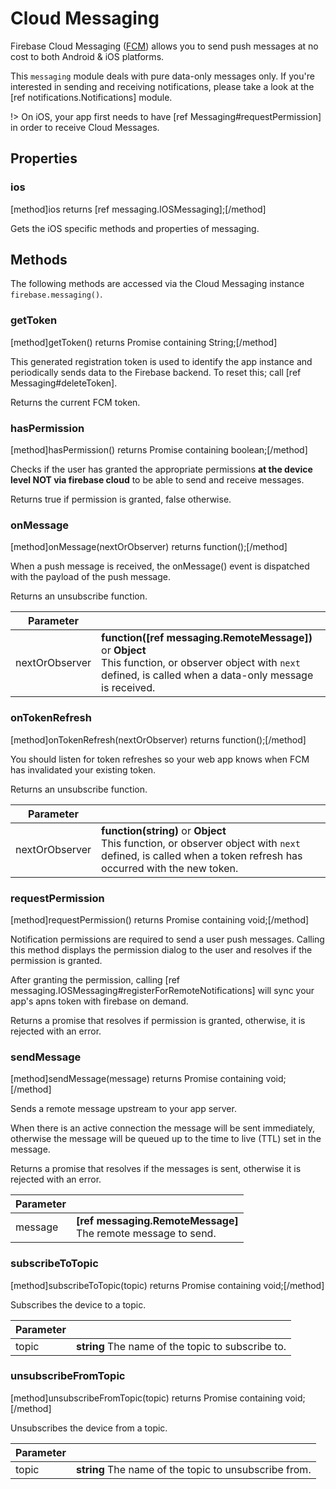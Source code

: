 # Cloud Messaging

Firebase Cloud Messaging ([FCM](https://firebase.google.com/docs/cloud-messaging/)) allows you to send push messages at no cost to both Android & iOS platforms. 

This `messaging` module deals with pure data-only messages only.  If you're interested in sending and receiving notifications, please take a look at the [ref notifications.Notifications] module.

!> On iOS, your app first needs to have [ref Messaging#requestPermission] in order to receive Cloud Messages.

## Properties

### ios

[method]ios returns [ref messaging.IOSMessaging];[/method]

Gets the iOS specific methods and properties of messaging.

## Methods

The following methods are accessed via the Cloud Messaging instance `firebase.messaging()`.

### getToken
[method]getToken() returns Promise containing String;[/method]

This generated registration token is used to identify the app instance and periodically sends data to the Firebase backend. To reset this; call [ref Messaging#deleteToken].

Returns the current FCM token.

### hasPermission
[method]hasPermission() returns Promise containing boolean;[/method]

Checks if the user has granted the appropriate permissions **at the device level NOT via firebase cloud** to be able to send and receive messages.

Returns true if permission is granted, false otherwise.

### onMessage
[method]onMessage(nextOrObserver) returns function();[/method]

When a push message is received, the onMessage() event is dispatched with the payload of the push message.

Returns an unsubscribe function.

Parameter |         |
| --------- | ------- |
| nextOrObserver   | **function([ref messaging.RemoteMessage])** or **Object** <br /> This function, or observer object with `next` defined, is called when a data-only message is received. |

### onTokenRefresh
[method]onTokenRefresh(nextOrObserver) returns function();[/method]

You should listen for token refreshes so your web app knows when FCM has invalidated your existing token.

Returns an unsubscribe function.

Parameter |         |
| --------- | ------- |
| nextOrObserver   | **function(string)** or **Object** <br /> This function, or observer object with `next` defined, is called when a token refresh has occurred with the new token. |

### requestPermission
[method]requestPermission() returns Promise containing void;[/method]

Notification permissions are required to send a user push messages. Calling this method displays the permission dialog to the user and resolves if the permission is granted.

After granting the permission, calling [ref messaging.IOSMessaging#registerForRemoteNotifications] will sync your app's apns token with firebase on demand.

Returns a promise that resolves if permission is granted, otherwise, it is rejected with an error.

### sendMessage
[method]sendMessage(message) returns Promise containing void;[/method]

Sends a remote message upstream to your app server.

When there is an active connection the message will be sent immediately, otherwise the message will be queued up to the time to live (TTL) set in the message.

Returns a promise that resolves if the messages is sent, otherwise it is rejected with an error.

| Parameter |         |
| --------- | ------- |
| message   | **[ref messaging.RemoteMessage]** <br /> The remote message to send.  |

### subscribeToTopic
[method]subscribeToTopic(topic) returns Promise containing void;[/method]

Subscribes the device to a topic.

| Parameter |         |
| --------- | ------- |
| topic   | **string** The name of the topic to subscribe to. |

### unsubscribeFromTopic
[method]unsubscribeFromTopic(topic) returns Promise containing void;[/method]

Unsubscribes the device from a topic.

| Parameter |         |
| --------- | ------- |
| topic   | **string** The name of the topic to unsubscribe from. |
